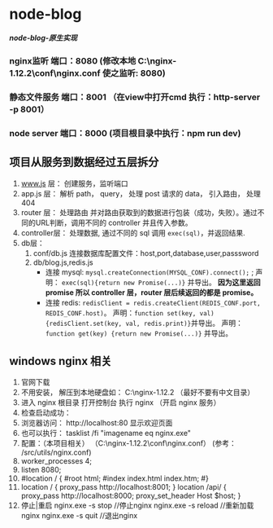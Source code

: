 # node-blog
***node-blog-原生实现***


### nginx监听   端口：8080    (修改本地 C:\nginx-1.12.2\conf\nginx.conf  使之监听: 8080)
### 静态文件服务 端口：8001   （在view中打开cmd  执行：http-server -p 8001）
### node server 端口：8000    (项目根目录中执行：npm run dev)


## 项目从服务到数据经过五层拆分
1. www.js 层：  创建服务，监听端口
2. app.js 层：  解析 path， query， 处理 post 请求的 data， 引入路由， 处理404
3. router 层：  处理路由 并对路由获取到的数据进行包装（成功，失败）。通过不同的URL判断，调用不同的 controller 并且传入参数。
4. controller层：  处理数据, 通过不同的 sql 调用 `exec(sql)`，并返回结果.
5. db层： 
   1. conf/db.js 连接数据库配置文件：host,port,database,user,passsword
   2. db/blog.js,redis.js 
      - 连接 mysql: `mysql.createConnection(MYSQL_CONF).connect();` ;
      声明： `exec(sql){return new Promise(...)}` 并导出。 **因为这里返回 promise 所以 controller 层，router 层后续返回的都是 promise。**
      - 连接 redis: `redisClient = redis.createClient(REDIS_CONF.port, REDIS_CONF.host)`。
      声明：`function set(key, val){redisClient.set(key, val, redis.print)}`并导出。
      声明：`function get(key) {return new Promise(...)}` 并导出。


## windows nginx 相关
1. 官网下载
2. 不用安装， 解压到本地硬盘如：     C:\nginx-1.12.2       （最好不要有中文目录）
3. 进入 nginx 根目录  打开控制台  执行 nginx               （开启 nginx 服务）
4. 检查启动成功：
  1. 浏览器访问： http://localhost:80   显示欢迎页面
  2. 也可以执行：  tasklist /fi "imagename eq nginx.exe"
5. 配置：（本项目相关）  （C:\nginx-1.12.2\conf\nginx.conf）     (参考： /src/utils/nginx.conf)
  1. worker_processes  4;
  2. listen       8080;
  3. #location / {
     #root   html;
     #index  index.html index.htm;
     #}
  4. location / {
        proxy_pass http://localhost:8001;
      }
      location /api/ {
        proxy_pass http://localhost:8000;
        proxy_set_header Host $host;
      }
6. 停止|重启
    nginx.exe -s stop                    //停止nginx
    nginx.exe -s reload                  //重新加载nginx
    nginx.exe -s quit                    //退出nginx